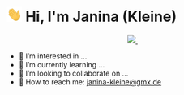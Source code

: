 <h1 align="left"><img src="https://raw.githubusercontent.com/ABSphreak/ABSphreak/master/gifs/Hi.gif" width="30px" /> Hi, I'm Janina (Kleine)</h1>
<p align='center'>
  
  <a href="https://www.linkedin.com/in/janina-kleine-a5063222a">
    <img src="https://img.shields.io/badge/linkedin-%230077B5.svg?&style=for-the-badge&logo=linkedin&logoColor=white" />
  </a>&nbsp;&nbsp;

- 👀 I’m interested in ...
- 🌱 I’m currently learning ...
- 💞️ I’m looking to collaborate on ...
- 📧 How to reach me: <a href="janina-kleine@gmx.de">janina-kleine@gmx.de</a>

<!---
janina-kleine/janina-kleine is a ✨ special ✨ repository because its `README.md` (this file) appears on your GitHub profile.
You can click the Preview link to take a look at your changes.
--->
